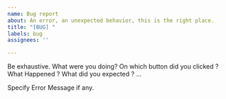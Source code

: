 ```yaml
---
name: Bug report
about: An error, an unexpected behavior, this is the right place.
title: "[BUG] "
labels: bug
assignees: ''

---
```


Be exhaustive. What were you doing? On which button did you clicked ? What Happened ? What did you expected ? ...

Specify Error Message if any.
